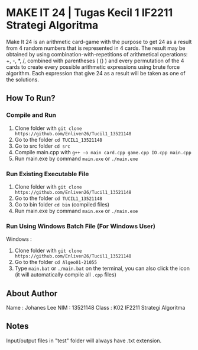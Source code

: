 # MAKE IT 24 | Tugas Kecil 1 IF2211 Strategi Algoritma
Make It 24 is an arithmetic card-game with the purpose to get 24 as a result from 4 random numbers that is represented in 4 cards. The result may be obtained by using combination-with-repetitions of arithmetical operations: +, -, *, /, combined with parentheses ( () ) and every permutation of the 4 cards to create every possible arithmetic expressions using brute force algorithm. Each expression that give 24 as a result will be taken as one of the solutions.

## How To Run?

### Compile and Run
1. Clone folder with `git clone https://github.com/Enliven26/Tucil1_13521148`
2. Go to the folder `cd TUCIL1_13521148`
3. Go to src folder `cd src`
4. Compile main.cpp with `g++ -o main card.cpp game.cpp IO.cpp main.cpp`
5. Run main.exe by command `main.exe` or `./main.exe`

### Run Existing Executable File

1. Clone folder with `git clone https://github.com/Enliven26/Tucil1_13521148`
2. Go to the folder `cd TUCIL1_13521148`
3. Go to bin folder `cd bin` (compiled files)
4. Run main.exe by command `main.exe` or `./main.exe`

### Run Using Windows Batch File (For Windows User)

Windows :
1. Clone folder with `git clone https://github.com/Enliven26/Tucil1_13521148`
2. Go to the folder `cd Algeo01-21055`
3. Type `main.bat` or `./main.bat` on the terminal, you can also click the icon (it will automatically compile all `.cpp` files)

## About Author
Name : Johanes Lee
NIM : 13521148
Class : K02 IF2211 Strategi Algoritma

## Notes
Input/output files in "test" folder will always have .txt extension.


